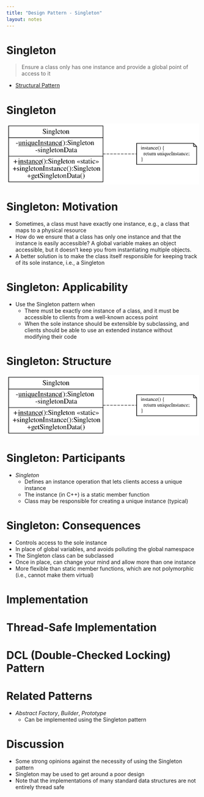 ```yaml
---
title: "Design Pattern - Singleton"
layout: notes
---
```


[structuralpattern]: https://www.cs.bgsu.edu/mdecke/classes/software_architecture/notes/design_patterns.html#/20
[singleton]: /images/design-patterns/singleton/singleton.svg
[structure]: /images/design-patterns/singleton/singleton.svg

# Singleton
> Ensure a class only has one instance and provide a global point of access to it

* [Structural Pattern][structuralpattern]

# Singleton
![singleton]

# Singleton: Motivation
* Sometimes, a class must have exactly one instance, e.g., a class that maps to a physical resource
* How do we ensure that a class has only one instance and that the instance is easily accessible? A global variable makes an object accessible, but it doesn’t keep you from instantiating multiple objects.
* A better solution is to make the class itself responsible for keeping track of its sole instance, i.e., a Singleton

# Singleton: Applicability
* Use the Singleton pattern when
	* There must be exactly one instance of a class, and it must be accessible to clients from a well-known access point
	* When the sole instance should be extensible by subclassing, and clients should be able to use an extended instance without modifying their code

# Singleton: Structure
![structure]

# Singleton: Participants
* *Singleton*
	* Defines an instance operation that lets clients access a unique instance
	* The instance (in C++) is a static member function
	* Class may be responsible for creating a unique instance (typical)

# Singleton: Consequences
* Controls access to the sole instance
* In place of global variables, and avoids polluting the global namespace
* The Singleton class can be subclassed
* Once in place, can change your mind and allow more than one instance
* More flexible than static member functions, which are not polymorphic (i.e., cannot make them virtual)

# Implementation
<script class="medium" src="https://gist.github.com/mjdecker/7b3bcce938d6d4e5c557ba95e2ed6120.js?file=PatternSingleton.hpp"></script>

# Thread-Safe Implementation
<script class="smaller" src="https://gist.github.com/mjdecker/7b3bcce938d6d4e5c557ba95e2ed6120.js?file=PatternSingleton2.hpp"></script>

# DCL (Double-Checked Locking) Pattern
<script class="smaller" src="https://gist.github.com/mjdecker/7b3bcce938d6d4e5c557ba95e2ed6120.js?file=PatternSingleton3.hpp"></script>

# Related Patterns
* *Abstract Factory*, *Builder*, *Prototype*
	* Can be implemented using the Singleton pattern

# Discussion
* Some strong opinions against the necessity of using the Singleton pattern
* Singleton may be used to get around a poor design
* Note that the implementations of many standard data structures are not entirely thread safe
